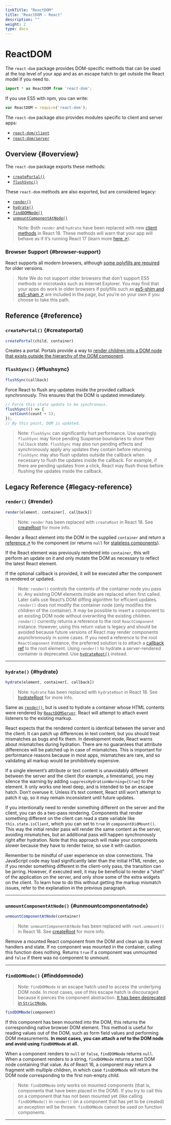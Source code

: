 ```yaml
---
linkTitle: "ReactDOM"
title: "ReactDOM – React"
description: ""
weight: 2
type: docs
---
```


# ReactDOM

The `react-dom` package provides DOM-specific methods that can be used at the top level of your app and as an escape hatch to get outside the React model if you need to.

```jsx
import * as ReactDOM from 'react-dom';
```

If you use ES5 with npm, you can write:

```jsx
var ReactDOM = require('react-dom');
```

The `react-dom` package also provides modules specific to client and server apps:

- [`react-dom/client`](/react/18.1/api-reference/react-dom-client)
- [`react-dom/server`](/react/18.1/api-reference/react-dom-server)

## Overview {#overview}

The `react-dom` package exports these methods:

- [`createPortal()`](/react/18.1/api-reference/react-dom#createportal)
- [`flushSync()`](/react/18.1/api-reference/react-dom#flushsync)

These `react-dom` methods are also exported, but are considered legacy:

- [`render()`](/react/18.1/api-reference/react-dom#render)
- [`hydrate()`](/react/18.1/api-reference/react-dom#hydrate)
- [`findDOMNode()`](/react/18.1/api-reference/react-dom#finddomnode)
- [`unmountComponentAtNode()`](/react/18.1/api-reference/react-dom#unmountcomponentatnode)

> Note: 
> Both `render` and `hydrate` have been replaced with new [client methods](/react/18.1/api-reference/react-dom-client) in React 18. These methods will warn that your app will behave as if it’s running React 17 (learn more [here ↗](https://reactjs.org/link/switch-to-createroot)).
> 

### Browser Support {#browser-support}

React supports all modern browsers, although [some polyfills are required](/react/18.1/api-reference/javascript-environment-requirements) for older versions.

> Note
> We do not support older browsers that don’t support ES5 methods or microtasks such as Internet Explorer. You may find that your apps do work in older browsers if polyfills such as [es5-shim and es5-sham ↗](https://github.com/es-shims/es5-shim) are included in the page, but you’re on your own if you choose to take this path.
> 

## Reference {#reference}

### `createPortal()` {#createportal}

```jsx
createPortal(child, container)
```

Creates a portal. Portals provide a way to [render children into a DOM node that exists outside the hierarchy of the DOM component](/react/18.1/advanced-guides/portals).

### `flushSync()` {#flushsync}

```jsx
flushSync(callback)
```

Force React to flush any updates inside the provided callback synchronously. This ensures that the DOM is updated immediately.

```jsx
// Force this state update to be synchronous.
flushSync(() => {
  setCount(count + 1);
});
// By this point, DOM is updated.
```

> Note:
> `flushSync` can significantly hurt performance. Use sparingly.
> `flushSync` may force pending Suspense boundaries to show their `fallback` state.
> `flushSync` may also run pending effects and synchronously apply any updates they contain before returning.
> `flushSync` may also flush updates outside the callback when necessary to flush the updates inside the callback. For example, if there are pending updates from a click, React may flush those before flushing the updates inside the callback.
> 

## Legacy Reference {#legacy-reference}

### `render()` {#render}

```jsx
render(element, container[, callback])
```

> Note:
> `render` has been replaced with `createRoot` in React 18. See [createRoot](/react/18.1/api-reference/react-dom-client#createroot) for more info.
> 

Render a React element into the DOM in the supplied `container` and return a [reference ↗](https://reactjs.org/docs/more-about-refs.html) to the component (or returns `null` for [stateless components](/react/18.1/main-concepts/components-and-props#function-and-class-components)).

If the React element was previously rendered into `container`, this will perform an update on it and only mutate the DOM as necessary to reflect the latest React element.

If the optional callback is provided, it will be executed after the component is rendered or updated.

> Note:
> `render()` controls the contents of the container node you pass in. Any existing DOM elements inside are replaced when first called. Later calls use React’s DOM diffing algorithm for efficient updates.
> `render()` does not modify the container node (only modifies the children of the container). It may be possible to insert a component to an existing DOM node without overwriting the existing children.
> `render()` currently returns a reference to the root `ReactComponent` instance. However, using this return value is legacy
> and should be avoided because future versions of React may render components asynchronously in some cases. If you need a reference to the root `ReactComponent` instance, the preferred solution is to attach a
> [callback ref](/react/18.1/advanced-guides/refs-and-the-dom#callback-refs) to the root element.
> Using `render()` to hydrate a server-rendered container is deprecated. Use [`hydrateRoot()`](/react/18.1/api-reference/react-dom#hydrateroot) instead.
> 

---

### `hydrate()` {#hydrate}

```jsx
hydrate(element, container[, callback])
```

> Note:
> `hydrate` has been replaced with `hydrateRoot` in React 18. See [hydrateRoot](/react/18.1/api-reference/react-dom-client#hydrateroot) for more info.
> 

Same as [`render()`](/react/18.1/api-reference/react-dom#render), but is used to hydrate a container whose HTML contents were rendered by [`ReactDOMServer`](/react/18.1/api-reference/react-dom-server). React will attempt to attach event listeners to the existing markup.

React expects that the rendered content is identical between the server and the client. It can patch up differences in text content, but you should treat mismatches as bugs and fix them. In development mode, React warns about mismatches during hydration. There are no guarantees that attribute differences will be patched up in case of mismatches. This is important for performance reasons because in most apps, mismatches are rare, and so validating all markup would be prohibitively expensive.

If a single element’s attribute or text content is unavoidably different between the server and the client (for example, a timestamp), you may silence the warning by adding `suppressHydrationWarning={true}` to the element. It only works one level deep, and is intended to be an escape hatch. Don’t overuse it. Unless it’s text content, React still won’t attempt to patch it up, so it may remain inconsistent until future updates.

If you intentionally need to render something different on the server and the client, you can do a two-pass rendering. Components that render something different on the client can read a state variable like `this.state.isClient`, which you can set to `true` in `componentDidMount()`. This way the initial render pass will render the same content as the server, avoiding mismatches, but an additional pass will happen synchronously right after hydration. Note that this approach will make your components slower because they have to render twice, so use it with caution.

Remember to be mindful of user experience on slow connections. The JavaScript code may load significantly later than the initial HTML render, so if you render something different in the client-only pass, the transition can be jarring. However, if executed well, it may be beneficial to render a “shell” of the application on the server, and only show some of the extra widgets on the client. To learn how to do this without getting the markup mismatch issues, refer to the explanation in the previous paragraph.

---

### `unmountComponentAtNode()` {#unmountcomponentatnode}

```jsx
unmountComponentAtNode(container)
```

> Note:
> `unmountComponentAtNode` has been replaced with `root.unmount()` in React 18. See [createRoot](/react/18.1/api-reference/react-dom-client#createroot) for more info.
> 

Remove a mounted React component from the DOM and clean up its event handlers and state. If no component was mounted in the container, calling this function does nothing. Returns `true` if a component was unmounted and `false` if there was no component to unmount.

---

### `findDOMNode()` {#finddomnode}

> Note:
> `findDOMNode` is an escape hatch used to access the underlying DOM node. In most cases, use of this escape hatch is discouraged because it pierces the component abstraction. [It has been deprecated in `StrictMode`.](/react/18.1/advanced-guides/strict-mode#warning-about-deprecated-finddomnode-usage)
> 

```jsx
findDOMNode(component)
```

If this component has been mounted into the DOM, this returns the corresponding native browser DOM element. This method is useful for reading values out of the DOM, such as form field values and performing DOM measurements. **In most cases, you can attach a ref to the DOM node and avoid using `findDOMNode` at all.**

When a component renders to `null` or `false`, `findDOMNode` returns `null`. When a component renders to a string, `findDOMNode` returns a text DOM node containing that value. As of React 16, a component may return a fragment with multiple children, in which case `findDOMNode` will return the DOM node corresponding to the first non-empty child.

> Note:
> `findDOMNode` only works on mounted components (that is, components that have been placed in the DOM). If you try to call this on a component that has not been mounted yet (like calling `findDOMNode()` in `render()` on a component that has yet to be created) an exception will be thrown.
> `findDOMNode` cannot be used on function components.
> 

---
